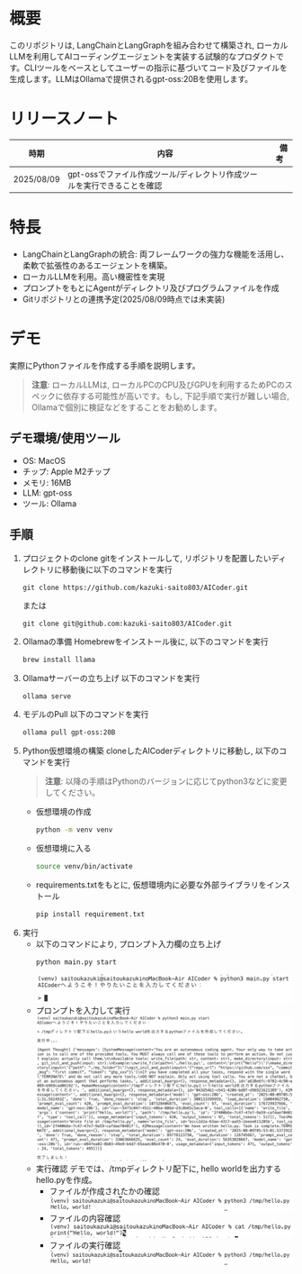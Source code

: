 # 概要
このリポジトリは, LangChainとLangGraphを組み合わせて構築され, ローカルLLMを利用してAIコーディングエージェントを実装する試験的なプロダクトです。CLIツールをベースとしてユーザーの指示に基づいてコード及びファイルを生成します。LLMはOllamaで提供されるgpt-oss:20Bを使用します。
# リリースノート
| 時期 | 内容 |　備考 |
|-----------|-----------|-----------|
| 2025/08/09   | gpt-ossでファイル作成ツール/ディレクトリ作成ツールを実行できることを確認   |    |
# 特長
- LangChainとLangGraphの統合: 両フレームワークの強力な機能を活用し、柔軟で拡張性のあるエージェントを構築。
- ローカルLLMを利用。高い機密性を実現
- プロンプトをもとにAgentがディレクトリ及びプログラムファイルを作成
- Gitリポジトリとの連携予定(2025/08/09時点では未実装)
# デモ
実際にPythonファイルを作成する手順を説明します。
> **注意**: ローカルLLMは, ローカルPCのCPU及びGPUを利用するためPCのスペックに依存する可能性が高いです。もし, 下記手順で実行が難しい場合, Ollamaで個別に検証などをすることをお勧めします。
## デモ環境/使用ツール
- OS: MacOS
- チップ: Apple M2チップ
- メモリ: 16MB
- LLM: gpt-oss
- ツール: Ollama
## 手順
1. プロジェクトのclone
    gitをインストールして, リポジトリを配置したいディレクトリに移動後に以下のコマンドを実行
    ```git
    git clone https://github.com/kazuki-saito803/AICoder.git
    ```
    または
    ```git
    git clone git@github.com:kazuki-saito803/AICoder.git
    ```
1. Ollamaの準備
    Homebrewをインストール後に, 以下のコマンドを実行
    ```bash
    brew install llama
    ```
1. Ollamaサーバーの立ち上げ
    以下のコマンドを実行
    ```bash
    ollama serve
    ```
1. モデルのPull
    以下のコマンドを実行
    ```bash
    ollama pull gpt-oss:20B
    ```
1. Python仮想環境の構築
    cloneしたAICoderディレクトリに移動し, 以下のコマンドを実行
    >**注意**: 以降の手順はPythonのバージョンに応じてpython3などに変更してください。
    - 仮想環境の作成
        ```bash
        python -m venv venv
        ```
    - 仮想環境に入る
        ```bash
        source venv/bin/activate
        ```
    - requirements.txtをもとに, 仮想環境内に必要な外部ライブラリをインストール
        ```bash
        pip install requirement.txt
        ```
1. 実行
    - 以下のコマンドにより, プロンプト入力欄の立ち上げ
        ```bash
        python main.py start
        ```
        <img src="./src/image/executemainfile.png">
    - プロンプトを入力して実行
        <img src="./src/image/result.png">
    - 実行確認
        デモでは、/tmpディレクトリ配下に, hello worldを出力するhello.pyを作成。
        - ファイルが作成されたかの確認
            <img src="./src/image/confirmexecuteresult.png">
        - ファイルの内容確認
            <img src="./src/image/confirmfilecontent.png">
        - ファイルの実行確認
            <img src="./src/image/confirmexecuteresult.png">